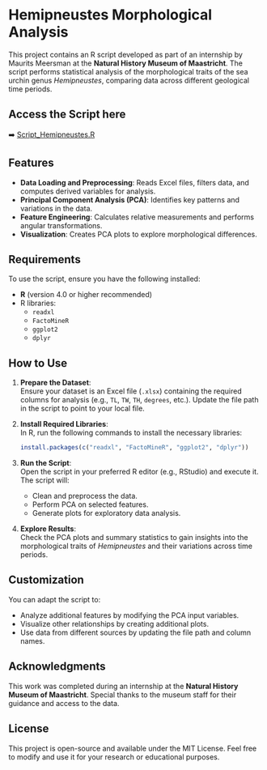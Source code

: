
# Hemipneustes Morphological Analysis

This project contains an R script developed as part of an internship by Maurits Meersman at the **Natural History Museum of Maastricht**. The script performs statistical analysis of the morphological traits of the sea urchin genus *Hemipneustes*, comparing data across different geological time periods.

## Access the Script here
➡️ [Script_Hemipneustes.R](./Script_Hemipneustes.R)

## Features
- **Data Loading and Preprocessing**: Reads Excel files, filters data, and computes derived variables for analysis.
- **Principal Component Analysis (PCA)**: Identifies key patterns and variations in the data.
- **Feature Engineering**: Calculates relative measurements and performs angular transformations.
- **Visualization**: Creates PCA plots to explore morphological differences.

## Requirements
To use the script, ensure you have the following installed:
- **R** (version 4.0 or higher recommended)
- R libraries:
  - `readxl`
  - `FactoMineR`
  - `ggplot2`
  - `dplyr`

## How to Use
1. **Prepare the Dataset**:  
   Ensure your dataset is an Excel file (`.xlsx`) containing the required columns for analysis (e.g., `TL`, `TW`, `TH`, `degrees`, etc.). Update the file path in the script to point to your local file.

2. **Install Required Libraries**:  
   In R, run the following commands to install the necessary libraries:
   ```R
   install.packages(c("readxl", "FactoMineR", "ggplot2", "dplyr"))
   ```

3. **Run the Script**:  
   Open the script in your preferred R editor (e.g., RStudio) and execute it. The script will:
   - Clean and preprocess the data.
   - Perform PCA on selected features.
   - Generate plots for exploratory data analysis.

4. **Explore Results**:  
   Check the PCA plots and summary statistics to gain insights into the morphological traits of *Hemipneustes* and their variations across time periods.

## Customization
You can adapt the script to:
- Analyze additional features by modifying the PCA input variables.
- Visualize other relationships by creating additional plots.
- Use data from different sources by updating the file path and column names.

## Acknowledgments
This work was completed during an internship at the **Natural History Museum of Maastricht**. Special thanks to the museum staff for their guidance and access to the data.

## License
This project is open-source and available under the MIT License. Feel free to modify and use it for your research or educational purposes.

